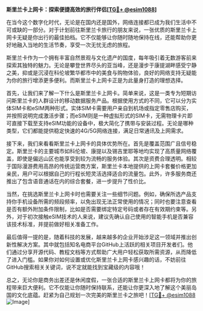 **斯里兰卡上网卡：探索便捷高效的旅行伴侣[[TG💪+ @esim1088](https://t.me/s/esim1088)]**

在当今这个数字化时代，无论是在国内还是国外，网络连接都已成为我们生活中不可或缺的一部分。对于计划前往斯里兰卡旅行的朋友来说，一张优质的斯里兰卡上网卡无疑是你出行的最佳拍档。它不仅能够让你随时随地保持在线，还能帮助你更好地融入当地的生活节奏，享受一次无忧无虑的旅程。

斯里兰卡作为一个拥有丰富自然景观与文化遗产的国度，每年吸引着无数游客前来探索其独特的魅力。无论是攀登世界尽头的亚当峰，还是漫步于康提湖畔感受宁静之美，抑或是沉浸在科伦坡繁华都市中的美食与购物体验，良好的网络支持无疑能为你的旅行增添更多便利。而斯里兰卡上网卡正是为此量身打造的理想选择。

首先，让我们来了解一下什么是斯里兰卡上网卡。简单来说，这是一类专为短期访问斯里兰卡的人群设计的移动数据服务产品。根据使用方式的不同，它可以分为实体SIM卡和eSIM两种形式。实体SIM卡需要用户亲自到机场或指定零售店购买，并按照说明完成激活步骤；而eSIM则是一种虚拟形式的SIM卡，无需物理卡片即可直接下载至支持eSIM功能的设备中，极大简化了携带与安装过程。无论是哪种类型，它们都能提供稳定快速的4G/5G网络连接，满足日常通讯及上网需求。

接下来，我们来看看斯里兰卡上网卡的具体优势所在。首先是覆盖范围广且信号稳定。斯里兰卡的主要城市如科伦坡、康提以及锡吉里耶等地均实现了高质量网络覆盖，即使是偏远山区也能享受到较为流畅的服务体验。其次是资费合理透明。相较于国际漫游费用高昂的传统运营商方案，斯里兰卡本地提供的上网卡套餐价格更加亲民，用户可以根据自己的行程长短灵活选择适合的流量包。此外，许多服务商还推出了包含语音通话在内的综合套餐，进一步提升了性价比。

当然，在挑选斯里兰卡上网卡时也需要关注一些细节问题。例如，确保所选产品支持你手机设备所需的频段频率，以免出现无法正常使用的情况；同时也要注意查看是否有额外附加条件限制，比如是否需要绑定特定号码或者存在有效期约束等。另外，对于初次接触eSIM技术的人来说，建议先确认自己使用的智能手机是否兼容该技术标准，并提前做好相关准备工作。

最后值得一提的是，随着科技的发展，越来越多的企业开始涉足这一领域并推出创新性解决方案。其中就包括知名电商平台GitHub上活跃的相关项目开发者们。他们通过分享开源代码、教程文档等方式帮助广大用户轻松获取所需资源，从而降低了进入门槛。如果你对如何设置或优化斯里兰卡上网卡感兴趣的话，不妨前往GitHub搜索相关关键词，说不定就能找到宝藏级的内容哦！

总之，无论你是商务出差还是休闲度假，一张合适的斯里兰卡上网卡都将为你的旅程带来巨大便利。它不仅能让你随时保持联系，还能让你更深入地了解这个美丽岛国的文化底蕴。赶紧为自己规划一次完美的斯里兰卡之旅吧！[[TG💪+ @esim1088](https://t.me/s/esim1088) ![Image](https://i.postimg.cc/4NQfJmqS/Snipaste-2025-05-13-00-14-12.png)]